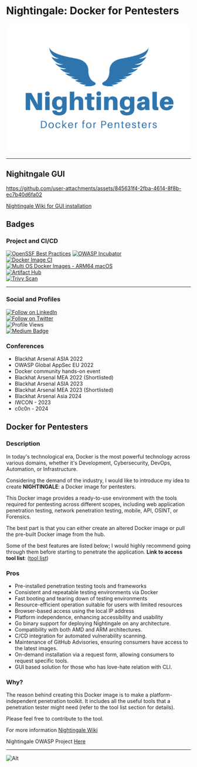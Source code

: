 # Nightingale: Docker for Pentesters

![Nightingale Logo](https://github.com/RAJANAGORI/Nightingale/blob/acb63dd5da8e11063ea67342b9787cc2c985eec5/assets/images/Nightingale.png)

---
## Nighitngale GUI
https://github.com/user-attachments/assets/845631f4-2fba-4614-8f8b-ec7b40d6fa02

[Nightingale Wiki for GUI installation](https://github.com/RAJANAGORI/Nightingale/wiki/4.-Installation-and-Setup#nightingale-console---a-webapp-version-of-old-school-nigtingale-cli)

## Badges

### Project and CI/CD
[![OpenSSF Best Practices](https://www.bestpractices.dev/projects/7881/badge)](https://www.bestpractices.dev/projects/7881)
[![OWASP Incubator](https://img.shields.io/badge/owasp-incubator-blue.svg)](https://www.owasp.org/index.php/Category:OWASP_Project#tab=Project_Inventory)  
[![Docker Image CI](https://github.com/RAJANAGORI/Nightingale/actions/workflows/docker-image.yaml/badge.svg)](https://github.com/RAJANAGORI/Nightingale/actions/workflows/docker-image.yaml)  
[![Multi OS Docker Images - ARM64 macOS](https://github.com/RAJANAGORI/Nightingale/actions/workflows/multi-os-arm64.yaml/badge.svg)](https://github.com/RAJANAGORI/Nightingale/actions/workflows/multi-os-arm64.yaml)  
[![Artifact Hub](https://img.shields.io/endpoint?url=https://artifacthub.io/badge/repository/nightingale)](https://artifacthub.io/packages/search?repo=nightingale)  
[![Trivy Scan](https://github.com/RAJANAGORI/Nightingale/actions/workflows/trivy.yml/badge.svg)](https://github.com/RAJANAGORI/Nightingale/actions/workflows/trivy.yml)

---

### Social and Profiles
[![Follow on LinkedIn](https://img.shields.io/badge/-Follow-black?style=social&logo=Linkedin)](https://www.linkedin.com/in/raja-nagori/)  
[![Follow on Twitter](https://img.shields.io/twitter/follow/RajaNagori7?style=social&label=Follow)](https://twitter.com/RajaNagori7)  
![Profile Views](https://komarev.com/ghpvc/?username=www-project-nightingale&color=blue)  
[![Medium Badge](https://img.shields.io/badge/-@rajanagori-03a57a?style=flat-square&labelColor=000000&logo=Medium&link=https://medium.com/@rajanagori)](https://medium.com/@rajanagori)

### Conferences
- Blackhat Arsenal ASIA 2022
- OWASP Global AppSec EU 2022
- Docker community hands-on event
- Blackhat Arsenal MEA 2022 (Shortlisted)
- Blackhat Arsenal ASIA 2023
- Blackhat Arsenal MEA 2023 (Shortlisted)
- Blackhat Arsenal Asia 2024
- IWCON - 2023
- c0c0n - 2024

## Docker for Pentesters

### Description
In today's technological era, Docker is the most powerful technology across various domains, whether it's Development, Cybersecurity, DevOps, Automation, or Infrastructure.

Considering the demand of the industry, I would like to introduce my idea to create **NIGHTINGALE**: a Docker image for pentesters.

This Docker image provides a ready-to-use environment with the tools required for pentesting across different scopes, including web application penetration testing, network penetration testing, mobile, API, OSINT, or Forensics.

The best part is that you can either create an altered Docker image or pull the pre-built Docker image from the hub.

Some of the best features are listed below; I would highly recommend going through them before starting to penetrate the application. **Link to access tool list**: ([tool list](https://github.com/RAJANAGORI/Nightingale/wiki/6.-Tools-list))

### Pros
- Pre-installed penetration testing tools and frameworks
- ﻿﻿Consistent and repeatable testing environments via Docker
- ﻿﻿Fast booting and tearing down of testing environments
- ﻿﻿Resource-efficient operation suitable for users with limited resources
- ﻿﻿Browser-based access using the local IP address
- ﻿﻿Platform independence, enhancing accessibility and usability
- ﻿﻿Go binary support for deploying Nightingale on any architecture.
- ﻿﻿Compatibility with both AMD and ARM architectures.
- ﻿﻿C/CD integration for automated vulnerability scanning.
- ﻿﻿Maintenance of GitHub Advisories, ensuring consumers have access to the latest images.
- ﻿﻿On-demand installation via a request form, allowing consumers to request specific tools.
- ﻿﻿GUI based solution for those who has love-hate relation with CLI.

### Why?
The reason behind creating this Docker image is to make a platform-independent penetration toolkit. It includes all the useful tools that a penetration tester might need (refer to the tool list section for details).

Please feel free to contribute to the tool.

For more information [Nightingale Wiki](https://github.com/RAJANAGORI/Nightingale/wiki/1.-Nightingale-Docker-for-Pentesters)

Nightingale OWASP Project [Here](https://owasp.org/www-project-nightingale)


---
![Alt](https://repobeats.axiom.co/api/embed/d08113cac7394b77d8c3b788c9fc9d2b1a121488.svg "Repobeats analytics image")

